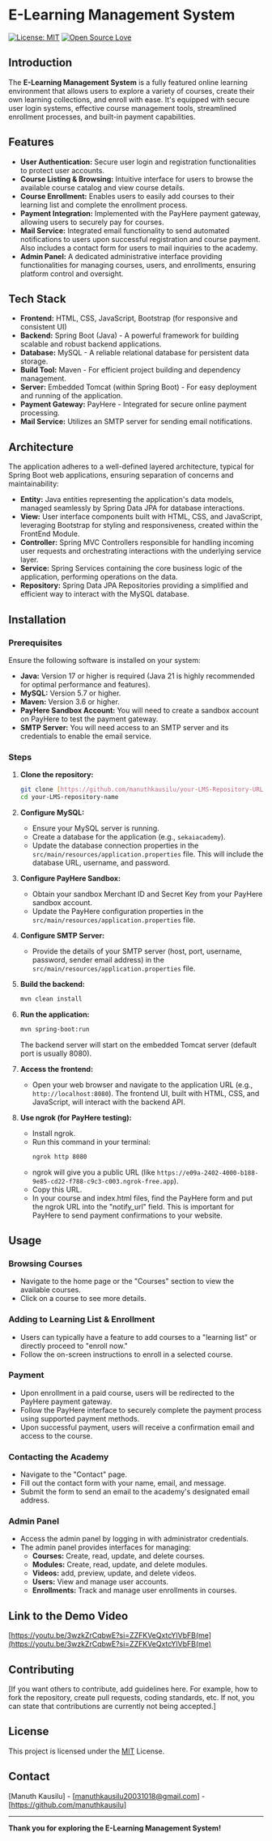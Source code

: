 # E-Learning Management System

[![License: MIT](https://img.shields.io/badge/License-MIT-yellow.svg)](https://opensource.org/licenses/MIT)
[![Open Source Love](https://badges.frapsoft.com/os/v1/open-source.svg?v=103)](https://opensource.org/)

## Introduction

The **E-Learning Management System** is a fully featured online learning environment that allows users to explore a variety of courses, create their own learning collections, and enroll with ease. It's equipped with secure user login systems, effective course management tools, streamlined enrollment processes, and built-in payment capabilities.

## Features

* **User Authentication:** Secure user login and registration functionalities to protect user accounts.
* **Course Listing & Browsing:** Intuitive interface for users to browse the available course catalog and view course details.
* **Course Enrollment:** Enables users to easily add courses to their learning list and complete the enrollment process.
* **Payment Integration:** Implemented with the PayHere payment gateway, allowing users to securely pay for courses.
* **Mail Service:** Integrated email functionality to send automated notifications to users upon successful registration and course payment. Also includes a contact form for users to mail inquiries to the academy.
* **Admin Panel:** A dedicated administrative interface providing functionalities for managing courses, users, and enrollments, ensuring platform control and oversight.

## Tech Stack

* **Frontend:** HTML, CSS, JavaScript, Bootstrap (for responsive and consistent UI)
* **Backend:** Spring Boot (Java) - A powerful framework for building scalable and robust backend applications.
* **Database:** MySQL - A reliable relational database for persistent data storage.
* **Build Tool:** Maven - For efficient project building and dependency management.
* **Server:** Embedded Tomcat (within Spring Boot) - For easy deployment and running of the application.
* **Payment Gateway:** PayHere - Integrated for secure online payment processing.
* **Mail Service:** Utilizes an SMTP server for sending email notifications.

## Architecture

The application adheres to a well-defined layered architecture, typical for Spring Boot web applications, ensuring separation of concerns and maintainability:

* **Entity:** Java entities representing the application's data models, managed seamlessly by Spring Data JPA for database interactions.
* **View:** User interface components built with HTML, CSS, and JavaScript, leveraging Bootstrap for styling and responsiveness, created within the FrontEnd Module.
* **Controller:** Spring MVC Controllers responsible for handling incoming user requests and orchestrating interactions with the underlying service layer.
* **Service:** Spring Services containing the core business logic of the application, performing operations on the data.
* **Repository:** Spring Data JPA Repositories providing a simplified and efficient way to interact with the MySQL database.

## Installation

### Prerequisites

Ensure the following software is installed on your system:

* **Java:** Version 17 or higher is required (Java 21 is highly recommended for optimal performance and features).
* **MySQL:** Version 5.7 or higher.
* **Maven:** Version 3.6 or higher.
* **PayHere Sandbox Account:** You will need to create a sandbox account on PayHere to test the payment gateway.
* **SMTP Server:** You will need access to an SMTP server and its credentials to enable the email service.

### Steps

1.  **Clone the repository:**
    ```bash
    git clone [https://github.com/manuthkausilu/your-LMS-Repository-URL.git](https://github.com/manuthkausilu/your-LMS-Repository-URL.git)
    cd your-LMS-repository-name
    ```

2.  **Configure MySQL:**
    * Ensure your MySQL server is running.
    * Create a database for the application (e.g., `sekaiacademy`).
    * Update the database connection properties in the `src/main/resources/application.properties` file. This will include the database URL, username, and password.

3.  **Configure PayHere Sandbox:**
    * Obtain your sandbox Merchant ID and Secret Key from your PayHere sandbox account.
    * Update the PayHere configuration properties in the `src/main/resources/application.properties` file.

4.  **Configure SMTP Server:**
    * Provide the details of your SMTP server (host, port, username, password, sender email address) in the `src/main/resources/application.properties` file.

5.  **Build the backend:**
    ```bash
    mvn clean install
    ```

6.  **Run the application:**
    ```bash
    mvn spring-boot:run
    ```
    The backend server will start on the embedded Tomcat server (default port is usually 8080).

7.  **Access the frontend:**
    * Open your web browser and navigate to the application URL (e.g., `http://localhost:8080`). The frontend UI, built with HTML, CSS, and JavaScript, will interact with the backend API.

8.  **Use ngrok (for PayHere testing):**
    * Install ngrok.
    * Run this command in your terminal:
        ```bash
        ngrok http 8080
        ```
    * ngrok will give you a public URL (like `https://e09a-2402-4000-b188-9e85-cd22-f788-c9c3-c003.ngrok-free.app`).
    * Copy this URL.
    * In your course and index.html files, find the PayHere form and put the ngrok URL into the "notify_url" field. This is important for PayHere to send payment confirmations to your website.

## Usage

### Browsing Courses

* Navigate to the home page or the "Courses" section to view the available courses.
* Click on a course to see more details.

### Adding to Learning List & Enrollment

* Users can typically have a feature to add courses to a "learning list" or directly proceed to "enroll now."
* Follow the on-screen instructions to enroll in a selected course.

### Payment

* Upon enrollment in a paid course, users will be redirected to the PayHere payment gateway.
* Follow the PayHere interface to securely complete the payment process using supported payment methods.
* Upon successful payment, users will receive a confirmation email and access to the course.

### Contacting the Academy

* Navigate to the "Contact" page.
* Fill out the contact form with your name, email, and message.
* Submit the form to send an email to the academy's designated email address.

### Admin Panel

* Access the admin panel by logging in with administrator credentials.
* The admin panel provides interfaces for managing:
    * **Courses:** Create, read, update, and delete courses.
    * **Modules:** Create, read, update, and delete modules.
    * **Videos:** add, preview, update, and delete videos.
    * **Users:** View and manage user accounts.
    * **Enrollments:** Track and manage user enrollments in courses.

## Link to the Demo Video

[https://youtu.be/3wzkZrCqbwE?si=ZZFKVeQxtcYlVbFB(me](https://youtu.be/3wzkZrCqbwE?si=ZZFKVeQxtcYlVbFB(me)

## Contributing

[If you want others to contribute, add guidelines here. For example, how to fork the repository, create pull requests, coding standards, etc. If not, you can state that contributions are currently not being accepted.]

## License

This project is licensed under the [MIT](https://opensource.org/licenses/MIT) License.

## Contact

[Manuth Kausilu] - [manuthkausilu20031018@gmail.com] - [https://github.com/manuthkausilu]

---

**Thank you for exploring the E-Learning Management System!**
